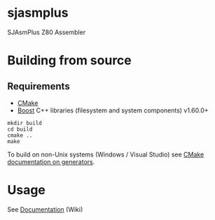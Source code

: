 # sjasmplus
SJAsmPlus Z80 Assembler

# Building from source
## Requirements
- [CMake](https://cmake.org/)
- [Boost](https://www.boost.org/) C++ libraries (filesystem and system components) v1.60.0+
```
mkdir build
cd build
cmake ..
make
```
 To build on non-Unix systems (Windows / Visual Studio) see [CMake documentation on generators](https://cmake.org/cmake/help/latest/manual/cmake-generators.7.html).


# Usage

See [Documentation](https://github.com/mkoloberdin/sjasmplus/wiki) (Wiki)
